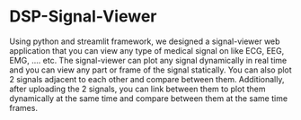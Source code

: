 # DSP-Signal-Viewer
Using python and streamlit framework, we designed a signal-viewer web application that you can view any type of medical signal on like ECG, EEG, EMG, .... etc. The signal-viewer can plot any signal dynamically in real time and you can view any part or frame of the signal statically. You can also plot 2 signals adjacent to each other and compare between them. Additionally, after uploading the 2 signals, you can link between them to plot them dynamically at the same time and compare between them at the same time frames.
